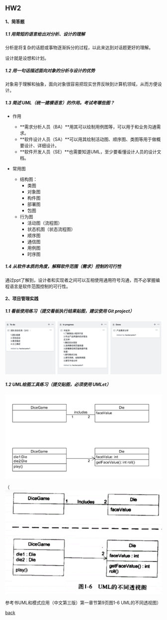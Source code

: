 ## HW2

#### 1、简答题

##### 1.1 用简短的语言给出对分析、设计的理解

分析是将复杂的话题或事物逐渐拆分的过程，以此来达到对话题更好的理解。

设计就是设想和计划。

##### 1.2 用一句话描述面向对象的分析与设计的优势

对象易于理解和抽象，面向对象很容易把现实世界反映到计算机领域，从而方便设计。

##### 1.3 简述 UML（统一建模语言）的作用。考试考哪些图？

* 作用
  * **需求分析人员（BA）**用其可以绘制用例图等，可以用于和业务沟通需求。
  * **软件设计人员（SA）**可以用其绘制活动图、顺序图、类图等用于做概要设计、详细设计。
  * **软件开发人员（SE）**也需要知道UML，至少要看懂设计人员的设计文档。

* 常用图
  * 结构图：
    * 类图
    * 对象图
    * 构件图
    * 部署图
    * 包图
  * 行为图
    * 活动图（流程图）
    * 状态机图（状态流程图）
    * 顺序图
    * 通信图
    * 用例图
    * 时序图

##### 1.4 从软件本质的角度，解释软件范围（需求）控制的可行性

通过ppt了解到，设计者和实现者之间可以互相使用通用符号沟通，而不必掌握编程语言是软件范围控制的可行性。

#### 2、项目管理实践

##### 1.1 看板使用练习（提交看板执行结果贴图，建议使用 Git project）

![kanban](./assets/images/HW2_kanban.png)

##### 1.2 UML绘图工具练习（提交贴图，必须使用 UMLet）

![HW2_UML](./assets/images/HW2_UML.png)

（![HW2_UML1](./assets/images/HW2_UML1.png)

参考书UML和模式应用（中文第三版）第一章节第9页图1-6 UML的不同透视图）

[back](./)
